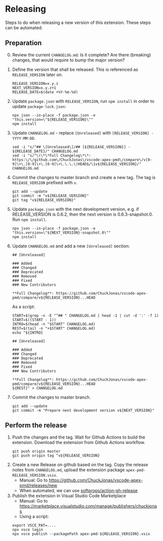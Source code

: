 # Releasing

Steps to do when releasing a new version of this extension. These steps can be automated.

## Preparation

0. Review the current `CHANGELOG.md`: Is it complete? Are there (breaking) changes, that would require to bump the
    major version?

1. Define the version that shall be released. This is referenced as `RELEASE_VERSION` later on.
    ```shell
    RELEASE_VERSION=x.y.z
    NEXT_VERSION=x.y.z+1
    RELEASE_DATE=$(date +%Y-%m-%d)
    ```
2. Update `package.json` with `RELEASE_VERSION`, run `npm install` in order to update `package-lock.json`:

    ```shell
    npx json --in-place -f package.json -e "this.version=\"${RELEASE_VERSION}\""
    npm install
    ```
3. Update `CHANGELOG.md` - replace `[Unreleased]` with `[RELEASE_VERSION] - YYYY-MM-DD`.

    ```shell
    sed -i "s/^## \[Unreleased\]/## [${RELEASE_VERSION}] - ${RELEASE_DATE}/" CHANGELOG.md
    sed -i "s/^\(\*\*Full Changelog\*\*: https:\/\/github.com\/ChuckJonas\/vscode-apex-pmd\/compare\/v[0-9]\+\.[0-9]\+\.[0-9]\+\.\.\.\)HEAD$/\1v${RELEASE_VERSION}/" CHANGELOG.md
    ```
4. Commit the changes to master branch and create a new tag. The tag is `RELEASE_VERSION` prefixed with `v`.
    
    ```shell
    git add --update
    git commit -m "v${RELEASE_VERSION}"
    git tag "v${RELEASE_VERSION}"
    ```
5. Update `package.json` with the next development version, e.g. if RELEASE_VERSION is 0.6.2, then
    the next version is 0.6.3-snapshot.0. Run `npm install`.
    
    ```shell
    npx json --in-place -f package.json -e "this.version=\"${NEXT_VERSION}-snapshot.0\""
    npm install
    ```
6. Update `CHANGELOG.md` and add a new `[Unreleased]` section:

    ```
    ## [Unreleased]

    ### Added
    ### Changed
    ### Deprecated
    ### Removed
    ### Fixed
    ### New Contributors

    **Full Changelog**: https://github.com/ChuckJonas/vscode-apex-pmd/compare/v${RELEASE_VERSION}...HEAD
    ```

    As a script:

    ```shell
    START=$(grep -n -E "^## " CHANGELOG.md | head -1 | cut -d ':' -f 1)
    START=$((START - 1))
    INTRO=$(head -n "$START" CHANGELOG.md)
    REST=$(tail -n "+$START" CHANGELOG.md)
    echo "${INTRO}

    ## [Unreleased]

    ### Added
    ### Changed
    ### Deprecated
    ### Removed
    ### Fixed
    ### New Contributors

    **Full Changelog**: https://github.com/ChuckJonas/vscode-apex-pmd/compare/v${RELEASE_VERSION}...HEAD
    ${REST}" > CHANGELOG.md
    ```

7. Commit the changes to master branch.

    ```shell
    git add --update
    git commit -m "Prepare next development version v${NEXT_VERSION}"
    ```

## Perform the release
1. Push the changes and the tag. Wait for Github Actions to build the extension. Download the extension from Github Actions workflow.
    ```shell
    git push origin master
    git push origin tag "v${RELEASE_VERSION}
    ```
2. Create a new Release on github based on the tag. Copy the release notes from `CHANGELOG.md`, upload the
    extension package `apex-pmd-RELEASE_VERSION.vsix`.
    - Manual: Go to <https://github.com/ChuckJonas/vscode-apex-pmd/releases/new>
    - When automated, we can use [softprops/action-gh-release](https://github.com/softprops/action-gh-release)
3. Publish the extension in Visual Studio Code Marketplace
    - Manual: Go to <https://marketplace.visualstudio.com/manage/publishers/chuckjonas>
    - Using a script:
    ```shell
    export VSCE_PAT=....
    npx vsce login
    npx vsce publish --packagePath apex-pmd-${RELEASE_VERSION}.vsix
    ```
